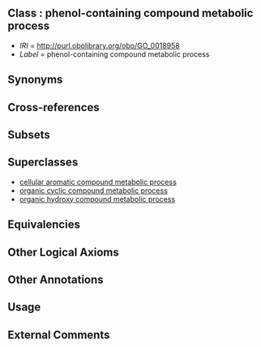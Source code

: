 
## Class : phenol-containing compound metabolic process

 * *IRI* = http://purl.obolibrary.org/obo/GO_0018958
 * *Label* = phenol-containing compound metabolic process

## Synonyms


## Cross-references


## Subsets


## Superclasses

 * [cellular aromatic compound metabolic process](../../GO/25/GO_0006725.md)
 * [organic cyclic compound metabolic process](../../GO/60/GO_1901360.md)
 * [organic hydroxy compound metabolic process](../../GO/15/GO_1901615.md)

## Equivalencies


## Other Logical Axioms


## Other Annotations


## Usage


## External Comments

